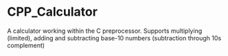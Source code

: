 # CPP_Calculator
A calculator working within the C preprocessor.
Supports multiplying (limited), adding and subtracting base-10 numbers (subtraction through 10s complement)
